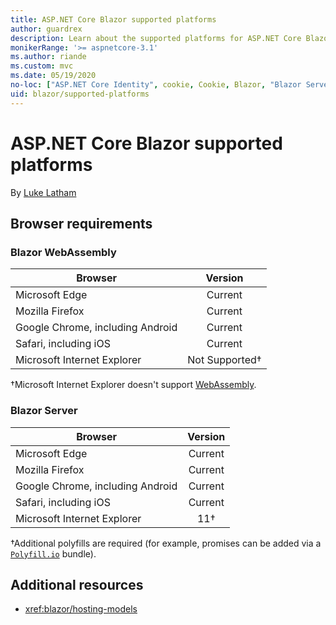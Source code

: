 ```yaml
---
title: ASP.NET Core Blazor supported platforms
author: guardrex
description: Learn about the supported platforms for ASP.NET Core Blazor.
monikerRange: '>= aspnetcore-3.1'
ms.author: riande
ms.custom: mvc
ms.date: 05/19/2020
no-loc: ["ASP.NET Core Identity", cookie, Cookie, Blazor, "Blazor Server", "Blazor WebAssembly", "Identity", "Let's Encrypt", Razor, SignalR]
uid: blazor/supported-platforms
---
```

# ASP.NET Core Blazor supported platforms

By [Luke Latham](https://github.com/guardrex)

## Browser requirements

### Blazor WebAssembly

| Browser                          | Version               |
| -------------------------------- | :-------------------: |
| Microsoft Edge                   | Current               |
| Mozilla Firefox                  | Current               |
| Google Chrome, including Android | Current               |
| Safari, including iOS            | Current               |
| Microsoft Internet Explorer      | Not Supported&dagger; |

&dagger;Microsoft Internet Explorer doesn't support [WebAssembly](https://webassembly.org).

### Blazor Server

| Browser                          | Version    |
| -------------------------------- | :--------: |
| Microsoft Edge                   | Current    |
| Mozilla Firefox                  | Current    |
| Google Chrome, including Android | Current    |
| Safari, including iOS            | Current    |
| Microsoft Internet Explorer      | 11&dagger; |

&dagger;Additional polyfills are required (for example, promises can be added via a [`Polyfill.io`](https://polyfill.io/v3/) bundle).

## Additional resources

* <xref:blazor/hosting-models>
